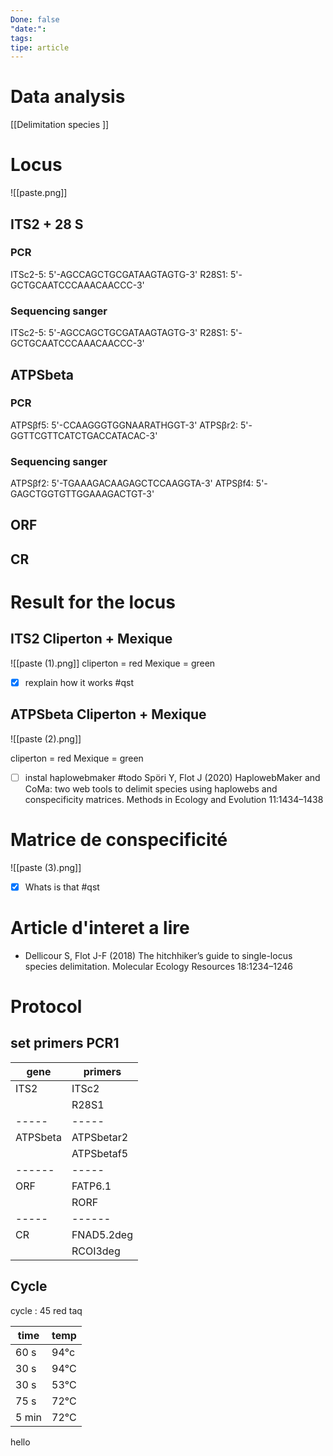 ```yaml
---
Done: false
"date:": 
tags: 
tipe: article
---
```

# Data analysis 
[[Delimitation species ]]

# Locus 
![[paste.png]]
## ITS2 + 28 S
### PCR

ITSc2-5: 5'-AGCCAGCTGCGATAAGTAGTG-3' 
R28S1: 5'-GCTGCAATCCCAAACAACCC-3'

### Sequencing sanger

ITSc2-5: 5'-AGCCAGCTGCGATAAGTAGTG-3' 
R28S1: 5'-GCTGCAATCCCAAACAACCC-3'

## ATPSbeta 

### PCR 

ATPSβf5: 5'-CCAAGGGTGGNAARATHGGT-3' 
ATPSβr2: 5'-GGTTCGTTCATCTGACCATACAC-3'

### Sequencing sanger

ATPSβf2: 5'-TGAAAGACAAGAGCTCCAAGGTA-3'
ATPSβf4: 5'-GAGCTGGTGTTGGAAAGACTGT-3'

## ORF 



## CR 



# Result for the locus 
## ITS2 Cliperton + Mexique 

![[paste (1).png]]
cliperton = red 
Mexique = green 

- [x] rexplain how it works #qst

## ATPSbeta Cliperton + Mexique

![[paste (2).png]]

cliperton = red 
Mexique = green 

- [ ] instal haplowebmaker #todo  Spöri Y, Flot J (2020) HaplowebMaker and CoMa: two web tools to delimit species using haplowebs and conspecificity matrices. Methods in Ecology and Evolution 11:1434–1438


# Matrice de conspecificité 

![[paste (3).png]]

- [x] Whats is that #qst

# Article d'interet a lire 

- Dellicour S, Flot J-F (2018) The hitchhiker’s guide to single-locus species delimitation. Molecular Ecology Resources 18:1234–1246

# Protocol 
## set primers PCR1

| gene     | primers    |
| -------- | ---------- |
| ITS2     | ITSc2      |
|          | R28S1      |
| -----    | -----      |
| ATPSbeta | ATPSbetar2 |
|          | ATPSbetaf5 |
| ------   | -----      |
| ORF      | FATP6.1    |
|          | RORF       |
| -----    | ------     |
| CR       | FNAD5.2deg |
|          | RCOI3deg   |


## Cycle 
cycle : 45
red taq 


| time  | temp |
| ----- | ---- |
| 60 s  | 94°c |
| 30 s  | 94°C |
| 30 s  | 53°C |
| 75 s  | 72°C |
| 5 min | 72°C |


hello 

